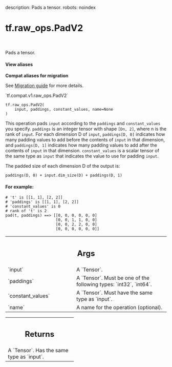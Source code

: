 description: Pads a tensor.
robots: noindex

# tf.raw_ops.PadV2

<!-- Insert buttons and diff -->

<table class="tfo-notebook-buttons tfo-api nocontent" align="left">

</table>



Pads a tensor.

<section class="expandable">
  <h4 class="showalways">View aliases</h4>
  <p>
<b>Compat aliases for migration</b>
<p>See
<a href="https://www.tensorflow.org/guide/migrate">Migration guide</a> for
more details.</p>
<p>`tf.compat.v1.raw_ops.PadV2`</p>
</p>
</section>

<pre class="devsite-click-to-copy prettyprint lang-py tfo-signature-link">
<code>tf.raw_ops.PadV2(
    input, paddings, constant_values, name=None
)
</code></pre>



<!-- Placeholder for "Used in" -->

This operation pads `input` according to the `paddings` and `constant_values`
you specify. `paddings` is an integer tensor with shape `[Dn, 2]`, where n is
the rank of `input`. For each dimension D of `input`, `paddings[D, 0]` indicates
how many padding values to add before the contents of `input` in that dimension,
and `paddings[D, 1]` indicates how many padding values to add after the contents
of `input` in that dimension. `constant_values` is a scalar tensor of the same
type as `input` that indicates the value to use for padding `input`.

The padded size of each dimension D of the output is:

`paddings(D, 0) + input.dim_size(D) + paddings(D, 1)`

#### For example:



```
# 't' is [[1, 1], [2, 2]]
# 'paddings' is [[1, 1], [2, 2]]
# 'constant_values' is 0
# rank of 't' is 2
pad(t, paddings) ==> [[0, 0, 0, 0, 0, 0]
                      [0, 0, 1, 1, 0, 0]
                      [0, 0, 2, 2, 0, 0]
                      [0, 0, 0, 0, 0, 0]]
```

<!-- Tabular view -->
 <table class="responsive fixed orange">
<colgroup><col width="214px"><col></colgroup>
<tr><th colspan="2"><h2 class="add-link">Args</h2></th></tr>

<tr>
<td>
`input`
</td>
<td>
A `Tensor`.
</td>
</tr><tr>
<td>
`paddings`
</td>
<td>
A `Tensor`. Must be one of the following types: `int32`, `int64`.
</td>
</tr><tr>
<td>
`constant_values`
</td>
<td>
A `Tensor`. Must have the same type as `input`.
</td>
</tr><tr>
<td>
`name`
</td>
<td>
A name for the operation (optional).
</td>
</tr>
</table>



<!-- Tabular view -->
 <table class="responsive fixed orange">
<colgroup><col width="214px"><col></colgroup>
<tr><th colspan="2"><h2 class="add-link">Returns</h2></th></tr>
<tr class="alt">
<td colspan="2">
A `Tensor`. Has the same type as `input`.
</td>
</tr>

</table>

